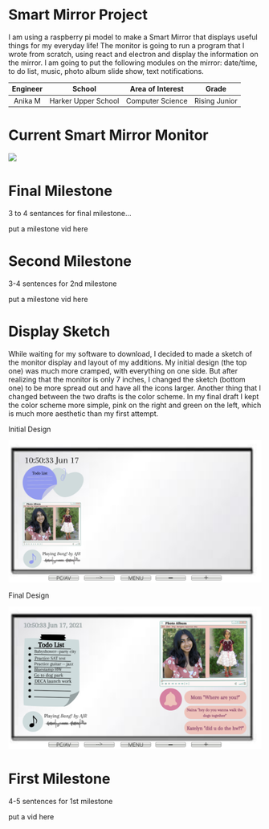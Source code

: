 ﻿# Smart Mirror Project
I am using a raspberry pi model to make a Smart Mirror that displays useful things for my everyday life! The monitor is going to run a program that I wrote from scratch, using react and electron and display the information on the mirror. I am going to put the following modules on the mirror: date/time, to do list, music, photo album slide show, text notifications. 

| **Engineer** | **School** | **Area of Interest** | **Grade** |
|:--:|:--:|:--:|:--:|
| Anika M | Harker Upper School | Computer Science | Rising Junior

# Current Smart Mirror Monitor  
<html>
<img src="IMG-5785.JPG">
</html>
  
# Final Milestone
3 to 4 sentances for final milestone...

put a milestone vid here

# Second Milestone
3-4 sentences for 2nd milestone

put a milestone vid here

# Display Sketch 
While waiting for my software to download, I decided to made a sketch of the monitor display and layout of my additions. My initial design (the top one) was much more cramped, with everything on one side. But after realizing that the monitor is only 7 inches, I changed the sketch (bottom one) to be more spread out and have all the icons larger. Another thing that I changed between the two drafts is the color scheme. In my final draft I kept the color scheme more simple, pink on the right and green on the left, which is much more aesthetic than my first attempt. 

Initial Design
<html>
<img src="Screen Shot 2021-06-18 at 9.52.02 AM.png">
</html>

Final Design
<html>
<img src="Smart Mirror Draft.png">
</html>

# First Milestone
4-5 sentences for 1st milestone

put a vid here
